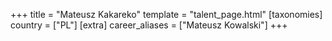 +++
title = "Mateusz Kakareko"
template = "talent_page.html"
[taxonomies]
country = ["PL"]
[extra]
career_aliases = ["Mateusz Kowalski"]
+++
